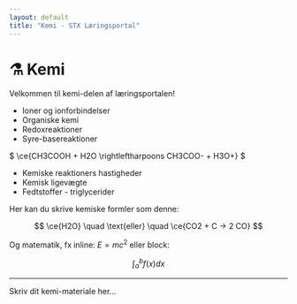 ```yaml
---
layout: default
title: "Kemi - STX Læringsportal"
---
```


# ⚗️ Kemi

Velkommen til kemi-delen af læringsportalen!

- Ioner og ionforbindelser
- Organiske kemi
- Redoxreaktioner
- Syre-basereaktioner

$
\ce{CH3COOH + H2O \rightleftharpoons CH3COO- + H3O+}
$
- Kemiske reaktioners hastigheder
- Kemisk ligevægte
- Fedtstoffer - triglycerider


Her kan du skrive kemiske formler som denne:

$$
\ce{H2O} \quad \text{eller} \quad \ce{CO2 + C -> 2 CO}
$$

Og matematik, fx inline: $E=mc^2$ eller block:

$$
\int_a^b f(x) dx
$$

---

Skriv dit kemi-materiale her...

